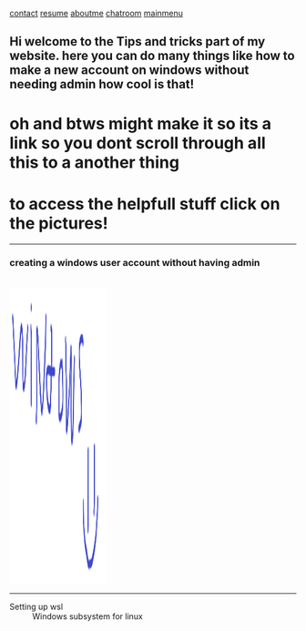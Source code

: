 [contact](https://neverlivedordied.github.io/contact.github.io/index.html)   [resume](https://neverlivedordied.github.io/resume/index.html)   [aboutme](https://neverlivedordied.github.io/About-Me/index.html)   [chatroom](https://neverlivedordied.github.io/chatroom/index.html) [mainmenu](https://neverlivedordied.github.io/index.html)
## Hi welcome to the Tips and tricks part of my website.  here you can do many things like how to make a new account on windows without needing admin how cool is that!
# oh and btws might make it so its a link so you dont scroll through all this to a another thing 


# to access the helpfull stuff click on the pictures!

---


 ### creating a windows user account without having admin
   </head>
   <body>
      <br>
      <a href="https://neverlivedordied.github.io/create-a-windows-acc-without-admin/index.html">
         <img alt="Windows" src="https://raw.githubusercontent.com/Neverlivedordied/Neverlivedordied.github.io/gh-pages/images/windows.png"
         width=171" height="520">
      </a>
   </body>
</html>


  
  ---
  
  <d1> 
  <dt>Setting up wsl</dt>
  <dd> Windows subsystem for linux</dd>
  
